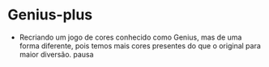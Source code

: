 # Genius-plus
 * Recriando um jogo de cores conhecido como Genius, mas de uma forma diferente, pois temos mais cores presentes do que o original para maior diversão.
pausa
